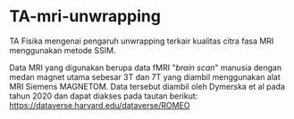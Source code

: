 # TA-mri-unwrapping
TA Fisika mengenai pengaruh unwrapping terkair kualitas citra fasa MRI menggunakan metode SSIM.

Data MRI yang digunakan berupa data fMRI "_brain scan_" manusia dengan medan magnet utama sebesar 3T dan 7T yang diambil menggunakan alat MRI Siemens MAGNETOM. Data tersebut diambil oleh Dymerska et al pada tahun 2020 dan dapat diakses pada tautan berikut: https://dataverse.harvard.edu/dataverse/ROMEO
